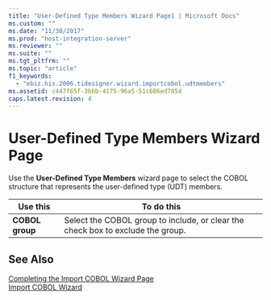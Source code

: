 ```yaml
---
title: "User-Defined Type Members Wizard Page1 | Microsoft Docs"
ms.custom: ""
ms.date: "11/30/2017"
ms.prod: "host-integration-server"
ms.reviewer: ""
ms.suite: ""
ms.tgt_pltfrm: ""
ms.topic: "article"
f1_keywords: 
  - "ebiz.his.2006.tidesigner.wizard.importcobol.udtmembers"
ms.assetid: c447f65f-3bbb-4175-96a5-51c606ed7854
caps.latest.revision: 4
---
```

# User-Defined Type Members Wizard Page
Use the **User-Defined Type Members** wizard page to select the COBOL structure that represents the user-defined type (UDT) members.  
  
|Use this|To do this|  
|--------------|----------------|  
|**COBOL group**|Select the COBOL group to include, or clear the check box to exclude the group.|  
  
## See Also  
 [Completing the Import COBOL Wizard Page](../HIS2010/completing-the-import-cobol-wizard-page1.md)   
 [Import COBOL Wizard](../HIS2010/import-cobol-wizard1.md)
